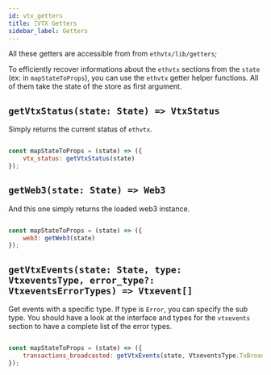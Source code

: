 ```yaml
---
id: vtx_getters
title: ΞVTX Getters
sidebar_label: Getters
---
```


All these getters are accessible from from `ethvtx/lib/getters`;

To efficiently recover informations about the `ethvtx` sections from the `state` (ex: in `mapStateToProps`), you can use the `ethvtx` getter helper functions. All of them take the state of the store as first argument.

## `getVtxStatus(state: State) => VtxStatus`

Simply returns the current status of `ethvtx`.

```jsx

const mapStateToProps = (state) => ({
    vtx_status: getVtxStatus(state)
});

```

## `getWeb3(state: State) => Web3`

And this one simply returns the loaded web3 instance.

```jsx

const mapStateToProps = (state) => ({
    web3: getWeb3(state)
});

```

## `getVtxEvents(state: State, type: VtxeventsType, error_type?: VtxeventsErrorTypes) => Vtxevent[]`

Get events with a specific type. If type is `Error`, you can specify the sub type. You should have a look at the interface and types for the `vtxevents` section to have a complete list of the error types.

```jsx

const mapStateToProps = (state) => ({
    transactions_broadcasted: getVtxEvents(state, VtxeventsType.TxBroadcasted)
});

```
